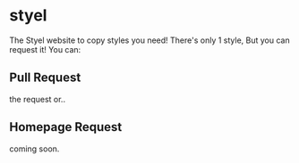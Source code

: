 # styel
The Styel website to copy styles you need!
There's only 1 style, But you can request it! You can:

## Pull Request
the request or..
## Homepage Request
coming soon.
